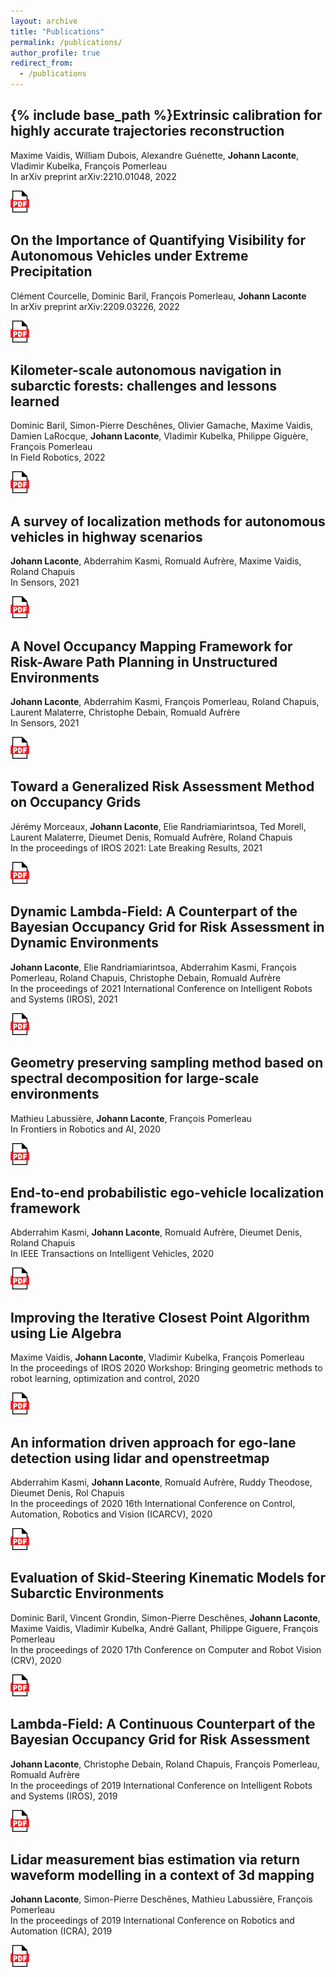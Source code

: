 ```yaml
---
layout: archive
title: "Publications"
permalink: /publications/
author_profile: true
redirect_from:
  - /publications
---
```


{% include base_path %}Extrinsic calibration for highly accurate trajectories reconstruction
------
 Maxime Vaidis,  William Dubois,  Alexandre Guénette,  **Johann Laconte**,  Vladimìr Kubelka,  François Pomerleau  
In arXiv preprint arXiv:2210.01048, 2022  

[![pdf](../images/pdf_icon.png)](https://scholar.google.com/scholar?q=Extrinsic+calibration+for+highly+accurate+trajectories+reconstruction)

On the Importance of Quantifying Visibility for Autonomous Vehicles under Extreme Precipitation
------
 Clément Courcelle,  Dominic Baril,  François Pomerleau,  **Johann Laconte**  
In arXiv preprint arXiv:2209.03226, 2022  

[![pdf](../images/pdf_icon.png)](https://scholar.google.com/scholar?q=On+the+Importance+of+Quantifying+Visibility+for+Autonomous+Vehicles+under+Extreme+Precipitation)

Kilometer-scale autonomous navigation in subarctic forests: challenges and lessons learned
------
 Dominic Baril,  Simon-Pierre Deschênes,  Olivier Gamache,  Maxime Vaidis,  Damien LaRocque,  **Johann Laconte**,  Vladimìr Kubelka,  Philippe Giguère,  François Pomerleau  
In Field Robotics, 2022  

[![pdf](../images/pdf_icon.png)](https://scholar.google.com/scholar?q=Kilometer+scale+autonomous+navigation+in+subarctic+forests:+challenges+and+lessons+learned)

A survey of localization methods for autonomous vehicles in highway scenarios
------
 **Johann Laconte**,  Abderrahim Kasmi,  Romuald Aufrère,  Maxime Vaidis,  Roland Chapuis  
In Sensors, 2021  

[![pdf](../images/pdf_icon.png)](https://scholar.google.com/scholar?q=A+survey+of+localization+methods+for+autonomous+vehicles+in+highway+scenarios)

A Novel Occupancy Mapping Framework for Risk-Aware Path Planning in Unstructured Environments
------
 **Johann Laconte**,  Abderrahim Kasmi,  François Pomerleau,  Roland Chapuis,  Laurent Malaterre,  Christophe Debain,  Romuald Aufrère  
In Sensors, 2021  

[![pdf](../images/pdf_icon.png)](https://scholar.google.com/scholar?q=A+Novel+Occupancy+Mapping+Framework+for+Risk+Aware+Path+Planning+in+Unstructured+Environments)

Toward a Generalized Risk Assessment Method on Occupancy Grids
------
 Jérémy Morceaux,  **Johann Laconte**,  Elie Randriamiarintsoa,  Ted Morell,  Laurent Malaterre,  Dieumet Denis,  Romuald Aufrère,  Roland Chapuis  
In the proceedings of IROS 2021: Late Breaking Results, 2021  

[![pdf](../images/pdf_icon.png)](https://scholar.google.com/scholar?q=Toward+a+Generalized+Risk+Assessment+Method+on+Occupancy+Grids)

Dynamic Lambda-Field: A Counterpart of the Bayesian Occupancy Grid for Risk Assessment in Dynamic Environments
------
 **Johann Laconte**,  Elie Randriamiarintsoa,  Abderrahim Kasmi,  François Pomerleau,  Roland Chapuis,  Christophe Debain,  Romuald Aufrère  
In the proceedings of 2021 International Conference on Intelligent Robots and Systems (IROS), 2021  

[![pdf](../images/pdf_icon.png)](https://scholar.google.com/scholar?q=Dynamic+Lambda+Field:+A+Counterpart+of+the+Bayesian+Occupancy+Grid+for+Risk+Assessment+in+Dynamic+Environments)

Geometry preserving sampling method based on spectral decomposition for large-scale environments
------
 Mathieu Labussière,  **Johann Laconte**,  François Pomerleau  
In Frontiers in Robotics and AI, 2020  

[![pdf](../images/pdf_icon.png)](https://scholar.google.com/scholar?q=Geometry+preserving+sampling+method+based+on+spectral+decomposition+for+large+scale+environments)

End-to-end probabilistic ego-vehicle localization framework
------
 Abderrahim Kasmi,  **Johann Laconte**,  Romuald Aufrère,  Dieumet Denis,  Roland Chapuis  
In IEEE Transactions on Intelligent Vehicles, 2020  

[![pdf](../images/pdf_icon.png)](https://scholar.google.com/scholar?q=End+to+end+probabilistic+ego+vehicle+localization+framework)

Improving the Iterative Closest Point Algorithm using Lie Algebra
------
 Maxime Vaidis,  **Johann Laconte**,  Vladimìr Kubelka,  François Pomerleau  
In the proceedings of IROS 2020 Workshop: Bringing geometric methods to robot learning, optimization and control, 2020  

[![pdf](../images/pdf_icon.png)](https://scholar.google.com/scholar?q=Improving+the+Iterative+Closest+Point+Algorithm+using+Lie+Algebra)

An information driven approach for ego-lane detection using lidar and openstreetmap
------
 Abderrahim Kasmi,  **Johann Laconte**,  Romuald Aufrère,  Ruddy Theodose,  Dieumet Denis,  Rol Chapuis  
In the proceedings of 2020 16th International Conference on Control, Automation, Robotics and Vision (ICARCV), 2020  

[![pdf](../images/pdf_icon.png)](https://scholar.google.com/scholar?q=An+information+driven+approach+for+ego+lane+detection+using+lidar+and+openstreetmap)

Evaluation of Skid-Steering Kinematic Models for Subarctic Environments
------
 Dominic Baril,  Vincent Grondin,  Simon-Pierre Deschênes,  **Johann Laconte**,  Maxime Vaidis,  Vladimìr Kubelka,  André Gallant,  Philippe Giguere,  François Pomerleau  
In the proceedings of 2020 17th Conference on Computer and Robot Vision (CRV), 2020  

[![pdf](../images/pdf_icon.png)](https://scholar.google.com/scholar?q=Evaluation+of+Skid+Steering+Kinematic+Models+for+Subarctic+Environments)

Lambda-Field: A Continuous Counterpart of the Bayesian Occupancy Grid for Risk Assessment
------
 **Johann Laconte**,  Christophe Debain,  Roland Chapuis,  François Pomerleau,  Romuald Aufrère  
In the proceedings of 2019 International Conference on Intelligent Robots and Systems (IROS), 2019  

[![pdf](../images/pdf_icon.png)](https://scholar.google.com/scholar?q=Lambda+Field:+A+Continuous+Counterpart+of+the+Bayesian+Occupancy+Grid+for+Risk+Assessment)

Lidar measurement bias estimation via return waveform modelling in a context of 3d mapping
------
 **Johann Laconte**,  Simon-Pierre Deschênes,  Mathieu Labussière,  François Pomerleau  
In the proceedings of 2019 International Conference on Robotics and Automation (ICRA), 2019  

[![pdf](../images/pdf_icon.png)](https://scholar.google.com/scholar?q=Lidar+measurement+bias+estimation+via+return+waveform+modelling+in+a+context+of+3d+mapping)

